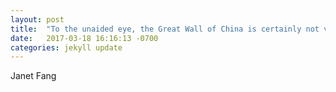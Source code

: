 ```yaml
---
layout: post
title:  "To the unaided eye, the Great Wall of China is certainly not visible from the Moon."
date:   2017-03-18 16:16:13 -0700
categories: jekyll update
---
```

Janet Fang
